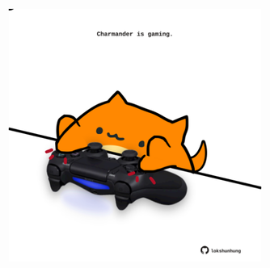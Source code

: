 <!-- built at 06/02/2023, 19:00:57 UTC -->
<p align="center">
  <img width="500" height="500" src="./ReadmeImage.svg">
</p>
